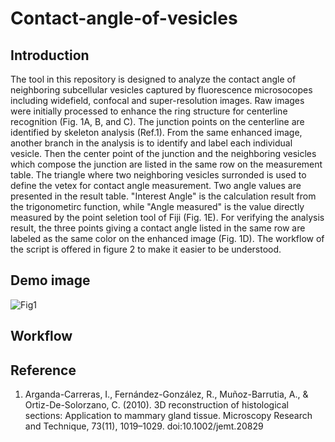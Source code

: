 # Contact-angle-of-vesicles
## Introduction
  The tool in this repository is designed to analyze the contact angle of neighboring subcellular vesicles captured by fluorescence microsocopes including widefield, confocal and super-resolution images. Raw images were initially processed to enhance the ring structure for centerline recognition (Fig. 1A, B, and C). The junction points on the centerline are identified by skeleton analysis (Ref.1). From the same enhanced image, another branch in the analysis is to identify and label each individual vesicle. Then the center point of the junction and the neighboring vesicles which compose the junction are listed in the same row on the measurement table. The triangle where two neighboring vesicles surronded is used to define the vetex for contact angle measurement. Two angle values are presented in the result table. "Interest Angle" is the calculation result from the trigonometirc function, while "Angle measured" is the value directly measured by the point seletion tool of Fiji (Fig. 1E). For verifying the analysis result, the three points giving a contact angle listed in the same row are labeled as the same color on the enhanced image (Fig. 1D). The workflow of the script is offered in figure 2 to make it easier to be understood. 
## Demo image
![Fig1](https://user-images.githubusercontent.com/67047201/216746647-46ae1d5e-c15b-4218-b24e-550b80e34cfa.png)
## Workflow

## Reference
1. Arganda-Carreras, I., Fernández-González, R., Muñoz-Barrutia, A., & Ortiz-De-Solorzano, C. (2010). 3D reconstruction of histological sections: Application to mammary gland tissue. Microscopy Research and Technique, 73(11), 1019–1029. doi:10.1002/jemt.20829
